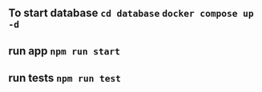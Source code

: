 ## To start database `cd database` `docker compose up -d`
## run app `npm run start`
## run tests `npm run test`

